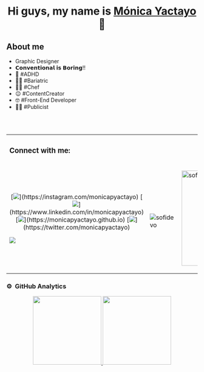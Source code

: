 <div align="center">
<h1 align="center">Hi guys, my name is <a href="https://linktr.ee/monicapyactayo"> Mónica Yactayo</a> 👋</h1>
</div>

## About me

- Graphic Designer
- 𝗖𝗼𝗻𝘃𝗲𝗻𝘁𝗶𝗼𝗻𝗮𝗹 𝗶𝘀 𝗕𝗼𝗿𝗶𝗻𝗴!!
- 🧡 #ADHD
- 🏋️‍♀️ #Bariatric
- 👩‍🍳 #Chef
- 😉 #ContentCreator
- 🤓 #Front-End Developer
- 👩‍💻 #Publicist⁣
<br>
<br>

<table align="center" >
 <tr>
  <th>
   <h3 align="left">Connect with me:</h3>
  </th>
  <th></th>
 </tr>
 <tr>
  <td>
   <p align="center">

<p align = "center">
[<img src="https://img.shields.io/badge/instagram-%2312100E.svg?&style=for-the-badge&logo=instagram&logoColor=white&color=black" />](https://instagram.com/monicapyactayo)
[<img src="https://img.shields.io/badge/linkedin-%2312100E.svg?&style=for-the-badge&logo=linkedin&logoColor=white&color=black" />](https://www.linkedin.com/in/monicapyactayo)
[<img src ="https://img.shields.io/badge/website-%23.svg?&style=for-the-badge&logo=www&logoColor=white%22&color=black">](https://monicapyactayo.github.io)
[<img src="https://img.shields.io/badge/twitter-%231DA1F2.svg?&style=for-the-badge&logo=twitter&logoColor=white&color=black" />](https://twitter.com/monicapyactayo) 

[<img src="https://img.shields.io/badge/medium-%2312100E.svg?&style=for-the-badge&logo=medium&logoColor=white&color=black" />](https://medium.com/@themlphdstudent)

</p>

 


  </td>
  <td>
    <p><img align="left" src="https://github-readme-stats.vercel.app/api/top-langs?username=sofidevo&show_icons=true&locale=en&layout=compact" alt="sofidevo" /></p>
  </td>

  <td>
   <p align="rigth">
  <img align="rigth" width="250" src="https://github.com/SofiDevO/SofiDevO/assets/102200061/a2ccaae1-3a70-4788-ad54-8f6cb6e3e169" alt="sofidev" />
</p>
  </td>
 </tr>
</table>

### ⚙️ &nbsp;GitHub Analytics

<p align="center">
<a href="https://github.com/monicapyactayo">
  <img height="180em" src="https://github-readme-stats-eight-theta.vercel.app/api?username=ArisGuimera&show_icons=true&theme=algolia&include_all_commits=true&count_private=true"/>
  <img height="180em" src="https://github-readme-stats-eight-theta.vercel.app/api/top-langs/?username=ArisGuimera&layout=compact&langs_count=8&theme=algolia"/>
</a>
</p>
